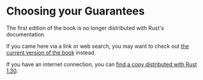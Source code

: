 # Choosing your Guarantees

The first edition of the book is no longer distributed with Rust's documentation.

If you came here via a link or web search, you may want to check out [the current
version of the book](../ch15-00-smart-pointers.html) instead.

If you have an internet connection, you can [find a copy distributed with
Rust
1.30](https://doc.rust-lang.org/1.30.0/book/first-edition/choosing-your-guarantees.html).
